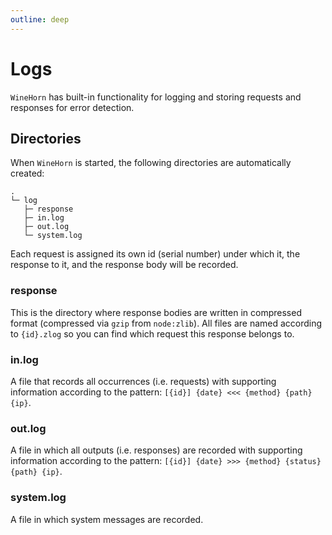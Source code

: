 ```yaml
---
outline: deep
---
```


# Logs

`WineHorn` has built-in functionality for logging and storing requests and responses for error detection.

## Directories

When `WineHorn` is started, the following directories are automatically created:

``` text
.
└─ log
   ├─ response
   ├─ in.log
   ├─ out.log
   └─ system.log
```

Each request is assigned its own id (serial number) under which it, the response to it, and the response body will be recorded.

### response

This is the directory where response bodies are written in compressed format (compressed via `gzip` from `node:zlib`). All files are named according to `{id}.zlog` so you can find which request this response belongs to.

### in.log

A file that records all occurrences (i.e. requests) with supporting information according to the pattern: `[{id}] {date} <<< {method} {path} {ip}`.

### out.log

A file in which all outputs (i.e. responses) are recorded with supporting information according to the pattern: `[{id}] {date} >>> {method} {status} {path} {ip}`.

### system.log

A file in which system messages are recorded.
